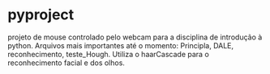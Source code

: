 # pyproject
projeto de mouse controlado pelo webcam para a disciplina de introdução à python.
Arquivos mais importantes até o momento: Principla, DALE, reconhecimento, teste_Hough.
Utiliza o haarCascade para o reconhecimento facial e dos olhos.
